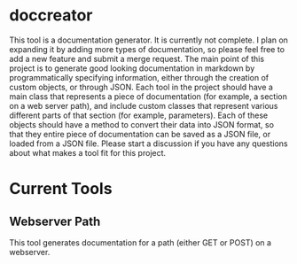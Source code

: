 # doccreator
This tool is a documentation generator. It is currently not complete. I plan on expanding it by adding more types of documentation, so please feel free to add a new feature and submit a merge request. The main point of this project is to generate good looking documentation in markdown by programmatically specifying information, either through the creation of custom objects, or through JSON. Each tool in the project should have a main class that represents a piece of documentation (for example, a section on a web server path), and include custom classes that represent various different parts of that section (for example, parameters). Each of these objects should have a method to convert their data into JSON format, so that they entire piece of documentation can be saved as a JSON file, or loaded from a JSON file. Please start a discussion if you have any questions about what makes a tool fit for this project.

# Current Tools
## Webserver Path
This tool generates documentation for a path (either GET or POST) on a webserver. 
